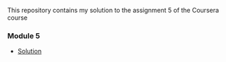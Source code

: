 
This repository contains my solution to the assignment 5 of the Coursera course

### Module 5
* [Solution](https://goggle.github.io/Coursera_HTML-CSS-Javascript-for-Web-Developers/module5_solution/)
